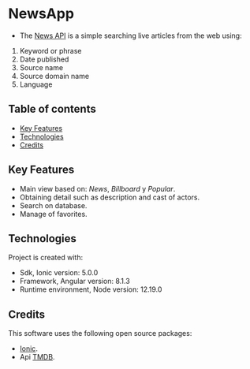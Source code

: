 # NewsApp

* The [News API](https://newsapi.org/) is a simple searching live articles from the web using:

1. Keyword or phrase
2. Date published
3. Source name
4. Source domain name
5. Language

## Table of contents
* [Key Features](#key-features)
* [Technologies](#technologies)
* [Credits](#credits)

## Key Features
- Main view based on: _News_, _Billboard_ y _Popular_.
- Obtaining detail such as description and cast of actors.
- Search on database.
- Manage of favorites.

## Technologies
Project is created with:
* Sdk, Ionic version: 5.0.0
* Framework, Angular version: 8.1.3
* Runtime environment, Node version: 12.19.0

## Credits
This software uses the following open source packages:
- [Ionic](https://ionicframework.com/).
- Api [TMDB](https://www.themoviedb.org/documentation/api).
